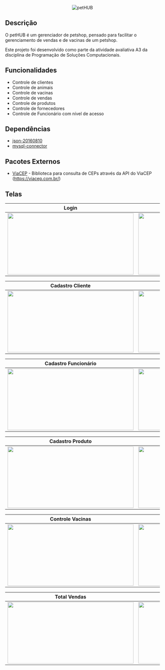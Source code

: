 <p align="center">
  <img src="https://i.imgur.com/JXyyAti.png" alt="petHUB">
</p>

## Descrição

O petHUB é um gerenciador de petshop, pensado para facilitar o gerenciamento de vendas e de vacinas de um petshop. 

Este projeto foi desenvolvido como parte da atividade avaliativa A3 da disciplina de Programação de Soluções Computacionais.

## Funcionalidades

- Controle de clientes
- Controle de animais
- Controle de vacinas
- Controle de vendas
- Controle de produtos
- Controle de fornecedores
- Controle de Funcionário com nível de acesso

## Dependências

- [json-20160810](https://repo1.maven.org/maven2/org/json/json/20160810/json-20160810.jar)
- [mysql-connector](https://repo1.maven.org/maven2/com/mysql/mysql-connector-j/8.0.31/mysql-connector-j-8.0.31.jar)
  
## Pacotes Externos

- [ViaCEP](https://gitlab.com/parg/ViaCEP) - Biblioteca para consulta de CEPs através da API do ViaCEP (https://viacep.com.br/)

## Telas

<div align="center">

| Login | Dashboard |
| --- | --- |
| <img src="https://i.imgur.com/vHZlwML.png" width="410" height="200" /> | <img src="https://i.imgur.com/7DS68zy.png" width="410" height="200" /> |

| Cadastro Cliente | Cadastro Pet |
| --- | --- |
| <img src="https://i.imgur.com/xwclfVX.png" width="410" height="200" /> | <img src="https://i.imgur.com/ak1ComS.png" width="410" height="200" /> |

| Cadastro Funcionário | Cadastro Fornecedor |
| --- | --- |
| <img src="https://i.imgur.com/xwclfVX.png" width="410" height="200" /> | <img src="https://i.imgur.com/idSJ3rU.png" width="410" height="200" /> |

| Cadastro Produto | Controle Estoque |
| --- | --- |
| <img src="https://i.imgur.com/FY5gZhb.png" width="410" height="200" /> | <img src="https://i.imgur.com/cXW7L3A.png" width="410" height="200" /> |

| Controle Vacinas | Tela Vendas |
| --- | --- |
| <img src="https://i.imgur.com/xEFOWUI.png" width="410" height="200" /> | <img src="https://i.imgur.com/U5NTinG.png" width="410" height="200" /> |

| Total Vendas | Histórico Vendas |
| --- | --- |
| <img src="https://i.imgur.com/l3rJbHa.png" width="410" height="200" /> | <img src="https://i.imgur.com/X2fe6BF.png" width="410" height="200" /> |

</div>
